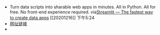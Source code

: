 - Turn data scripts into sharable web apps in minutes. All in Python. All for free. No front-end experience required.
via[Streamlit — The fastest way to create data apps](https://www.streamlit.io/)
[[20201216]] 下午5:24
- [网址链接](https://www.streamlit.io/)
- 
